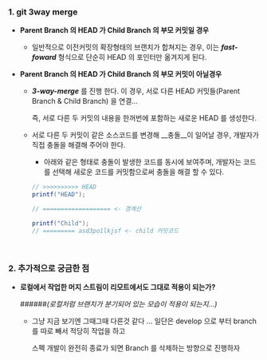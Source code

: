 ### 1. git 3way merge

- __Parent Branch 의 HEAD 가 Child Branch 의 부모 커밋일 경우__

  - 일반적으로 이전커밋의 확장형태의 브랜치가 합쳐지는 경우, 이는 ___fast-foward___ 형식으로 단순히 HEAD 의 포인터만 옮겨지게 된다. 

- __Parent Branch 의 HEAD 가 Child Branch 의 부모 커밋이 아닐경우__

  - ___3-way-merge___ 를 진행 한다. 이 경우, 서로 다른 HEAD 커밋들(Parent Branch & Child Branch) 을 연결...

    즉, 서로 다른 두 커밋의 내용을 한꺼번에 포함하는 새로운 HEAD 를 생성한다.

  - 서로 다른 두 커밋이 같은 소스코드를 변경해 __충돌__이 일어날 경우, 개발자가 직접 충돌을 해결해 주어야 한다.

    - 아래와 같은 형태로 충돌이 발생한 코드를 동시에 보여주며, 개발자는 코드를 선택해 새로운 코드를 커밋함으로써 충돌을 해결 할 수 있다.

    ```java
    // >>>>>>>>>> HEAD
    printf("HEAD");

    // =================== <- 경계선

    printf("Child");
    // ========= asd3po1lkjsf <- child 커밋코드
    ```

    ​

### 2. 추가적으로 궁금한 점

- __로컬에서 작업한 머지 스트림이 리모트에서도 그대로 적용이 되는가?__

  ######_(로컬처럼 브랜치가 분기되어 있는 모습이 적용이 되는지...)_

  - 그냥 지금 보기엔 그때그때 다른것 같다 ... 일단은 develop 으로 부터 branch 를 따로 빼서 적당히 작업을 하고

    스펙 개발이 완전히 종료가 되면 Branch 를 삭제하는 방향으로 진행하자